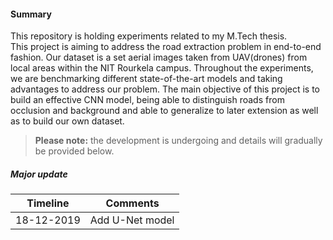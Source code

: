 #### Summary
This repository is holding experiments related to my M.Tech thesis. <br>
This project is aiming to address the road extraction problem in end-to-end fashion. Our dataset is a set aerial images taken from UAV(drones) from local areas within the NIT Rourkela campus. Throughout the experiments, we are benchmarking different state-of-the-art models and taking advantages to address our problem. The main objective of this project is to build an effective CNN model, being able to distinguish roads from occlusion and background
and able to generalize to later extension as well as to build our own dataset. 

> **Please note:** the development is undergoing and details will gradually be provided below. 

##### Major update
| Timeline | Comments |
| -------- | -------- |
| 18-12-2019 | Add U-Net model |

